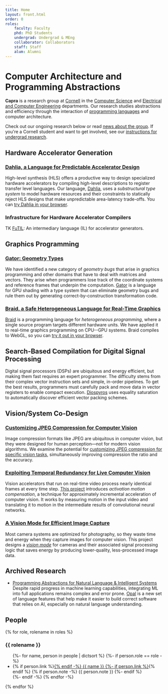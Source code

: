 ```yaml
---
title: Home
layout: front.html
order: 0
roles:
    faculty: Faculty
    phd: PhD Students
    undergrad: Undergrad & MEng
    collaborator: Collaborators
    staff: Staff
    alum: Alumni
---
```

# Computer Architecture and Programming Abstractions

**Capra** is a research group at [Cornell][] in the [Computer Science][cs] and [Electrical and Computer Engineering][ece] departments.
Our research studies abstractions and efficiency through the interaction of [programming languages][cupl] and computer architecture.

Check out our ongoing research below or read [news about the group][news].
If you're a Cornell student and want to get involved, see our [instructions for undergrad research][ugrad].

[ece]: http://www.ece.cornell.edu
[cs]: http://www.cs.cornell.edu
[cornell]: http://www.cornell.edu
[cupl]: http://pl.cs.cornell.edu
[news]: /news/
[ugrad]: /ugresearch.html


<section class="projects">

## Hardware Accelerator Generation

### [Dahlia, a Language for Predictable Accelerator Design][dahlia]

High-level synthesis (HLS) offers a productive way to design specialized
hardware accelerators by compiling high-level descriptions to register
transfer level languages. Our language, [Dahlia][dahlia], uses a *substructural
type system* to model hardware resources and their constraints to statically
reject HLS designs that make unpredictable area-latency trade-offs. You
can [try Dahlia in your browser](https://capra.cs.cornell.edu/dahlia).

[dahlia]: https://capra.cs.cornell.edu/dahlia

### Infrastructure for Hardware Accelerator Compilers

TK [FuTIL](https://github.com/cucapra/futil/): An intermediary language (IL) for accelerator generators.


## Graphics Programming

### [Gator: Geometry Types][gator]

We have identified a new category of *geometry bugs* that arise in graphics programming and other domains that have to deal with matrices and vectors.
They arise when programmers lose track of the coordinate systems and reference frames that underpin the computation.
[Gator][] is a language for GPU shading with a type system that can eliminate geometry bugs and rule them out by generating correct-by-construction transformation code.

[gator]: https://github.com/cucapra/linguine/

### [Braid, a Safe Heterogeneous Language for Real-Time Graphics](https://capra.cs.cornell.edu/braid/)

[Braid](https://capra.cs.cornell.edu/braid/) is a programming language for *heterogeneous programming*, where a single source program targets different hardware units. We have applied it to real-time graphics programming on CPU--GPU systems. Braid compiles to WebGL, so you can [try it out in your browser](https://capra.cs.cornell.edu/braid/dingus/#example=phong).


## Search-Based Compilation for Digital Signal Processing

Digital signal processors (DSPs) are ubiquitous and energy efficient, but making them fast requires an expert programmer. The difficulty stems from their complex vector instruction sets and simple, in-order pipelines. To get the best results, programmers must carefully pack and move data in vector registers to enable compact execution. [Diospyros][diospyros] uses equality saturation to automatically discover efficient vector packing schemes.

[diospyros]: https://github.com/cucapra/diospyros


## Vision/System Co-Design

### [Customizing JPEG Compression for Computer Vision][deepjpeg]

Image compression formats like JPEG are ubiquitous in computer vision, but they were designed for human perception—not for modern vision algorithms.
We examine the potential for [customizing JPEG compression for specific vision tasks][deepjpeg], simultaneously improving compression the ratio and the accuracy.

[deepjpeg]: https://www.cs.cornell.edu/~asampson/media/papers/deepjpeg-recoml2020.pdf

### [Exploiting Temporal Redundancy for Live Computer Vision][eva2]

Vision accelerators that run on real-time video process nearly identical frames at every time step. [This project][eva2] introduces *activation motion compensation*, a technique for approximately incremental acceleration of computer vision. It works by measuring motion in the input video and translating it to motion in the intermediate results of convolutional neural networks.

[eva2]: /research/eva2

### [A Vision Mode for Efficient Image Capture][visionmode]

Most camera systems are optimized for photography, so they waste time and energy when they capture images for computer vision. This project designs a [*vision mode*][visionmode] for cameras and their associated signal processing logic that saves energy by producing lower-quality, less-processed image data.

[visionmode]: /research/visionmode

</section>


## Archived Research

* [Programming Abstractions for Natural Language &amp; Intelligent Systems][opal]  
  Despite rapid progress in machine learning capabilities, integrating ML into full applications remains complex and error prone. [Opal][] is a new set of language features that help make it easier to build correct software that relies on AI, especially on natural language understanding.

[opal]: /research/opal


## People

<div class="people">
  {% for role, rolename in roles %}
  <div class="category">
    <h3>{{ rolename }}</h3>
    <ul>
      {%- for name, person in people | dictsort %}
      {%- if person.role == role -%}
      <li>
        {% if person.link %}<a href="{{ person.link }}">{% endif -%}
        {{ name }}
        {%- if person.link %}</a>{% endif %}
        {% if person.note -%}
        <span class="note">{{ person.note }}</span>
        {%- endif %}
      </li>
      {%- endif -%}
      {% endfor -%}
    </ul>
  </div>
  {% endfor %}
</div>
